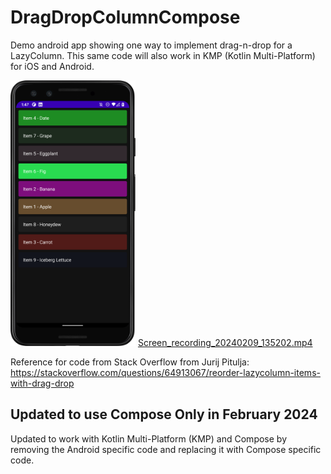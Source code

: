 # DragDropColumnCompose
Demo android app showing one way to implement drag-n-drop for a LazyColumn.
This same code will also work in KMP (Kotlin Multi-Platform) for iOS and Android.

[<img src="Screenshot_20240209_134747.png" width="200"/>](Screenshot_20240209_134747.png)
[Screen_recording_20240209_135202.mp4](Screen_recording_20240209_135202.mp4)


Reference for code from Stack Overflow from Jurij Pitulja:
https://stackoverflow.com/questions/64913067/reorder-lazycolumn-items-with-drag-drop

## Updated to use Compose Only in February 2024
Updated to work with Kotlin Multi-Platform (KMP) and Compose by removing the Android specific code 
and replacing it with Compose specific code.
